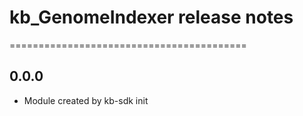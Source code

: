 # kb_GenomeIndexer release notes
=========================================

0.0.0
-----
* Module created by kb-sdk init
